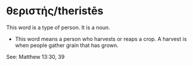 # θεριστής/theristēs
This word is a type of person. It is a noun. 
* This word means a person who harvests or reaps a crop. A harvest is when people gather grain that has grown.

See: Matthew 13:30, 39
